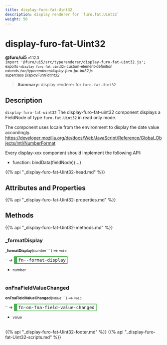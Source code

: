 ```yaml
---
title: display-furo-fat-Uint32
description: display renderer for `furo.fat.Uint32`
weight: 50
---
```


# display-furo-fat-Uint32
**@furo/ui5** <small>v1.12.3</small>
<br>`import '@furo/ui5/src/typerenderer/display-furo-fat-uint32.js';`<small>
<br>exports `<display-furo-fat-uint32>` custom-element-definition
<br>extends */src/typerenderer/display-furo-fat-int32.js*
<br>superclass *DisplayFuroFatInt32*</small>

> **Summary:** display renderer for `furo.fat.Uint32`

## Description

`display-furo-fat-uint32`
The display-furo-fat-uint32 component displays a FieldNode of type `furo.fat.Uint32` in read only mode.

The component uses locale from the environment to display the date value accordingly.
https://developer.mozilla.org/de/docs/Web/JavaScript/Reference/Global_Objects/Intl/NumberFormat

Every display-xxx component should implement the following API:
- function: bindData(fieldNode){...}

{{% api "_display-furo-fat-Uint32-head.md" %}}

## Attributes and Properties
{{% api "_display-furo-fat-Uint32-properties.md" %}}






## Methods
{{% api "_display-furo-fat-Uint32-methods.md" %}}


### **_formatDisplay**
<small>**_formatDisplay**(*number* `` ) ⟹ `void`</small>

<small>`` </small> →
<span  style="border-width:2px 2px 2px 10px; border-style: solid;border-color:  rgb(76, 175, 80);font-family:monospace; padding:2px 4px;">fn--format-display</span>



- <small>number </small>
<br><br>

### **onFnaFieldValueChanged**
<small>**onFnaFieldValueChanged**(*value* `` ) ⟹ `void`</small>

<small>`` </small> →
<span  style="border-width:2px 2px 2px 10px; border-style: solid;border-color:  rgb(76, 175, 80);font-family:monospace; padding:2px 4px;">fn-on-fna-field-value-changed</span>



- <small>value </small>
<br><br>





{{% api "_display-furo-fat-Uint32-footer.md" %}}
{{% api "_display-furo-fat-Uint32-scripts.md" %}}
